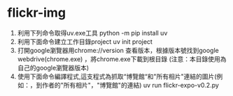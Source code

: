 # flickr-img

1. 利用下列命令取得uv.exe工具
  python -m pip install uv
2. 利用下面命令建立工作目錄project
  uv init project
3. 打開google瀏覽器用chrome://version 查看版本，根據版本號找到google webdrive(chrome.exe)
，將chrome.exe下載到根目錄 (注意：本目錄使用為自己的google瀏覽器版本)
4. 使用下面命令編譯程式,這支程式為抓取“博覽館“和"所有相片"連結的圖片(例如：，到作者的"所有相片"，"博覽館"的連結) 
uv run flickr-expo-v0.2.py

